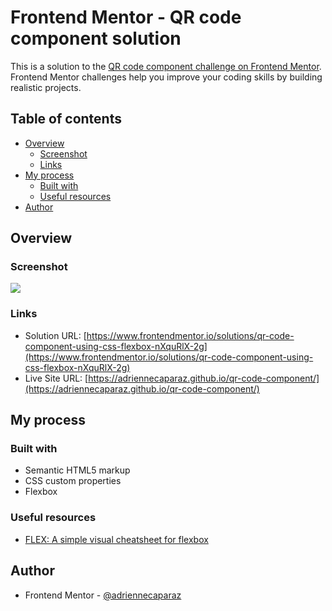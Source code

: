 # Frontend Mentor - QR code component solution

This is a solution to the [QR code component challenge on Frontend Mentor](https://www.frontendmentor.io/challenges/qr-code-component-iux_sIO_H). Frontend Mentor challenges help you improve your coding skills by building realistic projects. 

## Table of contents

- [Overview](#overview)
  - [Screenshot](#screenshot)
  - [Links](#links)
- [My process](#my-process)
  - [Built with](#built-with)
  - [Useful resources](#useful-resources)
- [Author](#author)

## Overview

### Screenshot

![](./solution-screenshot.jpg)

### Links

- Solution URL: [https://www.frontendmentor.io/solutions/qr-code-component-using-css-flexbox-nXquRlX-2g](https://www.frontendmentor.io/solutions/qr-code-component-using-css-flexbox-nXquRlX-2g)
- Live Site URL: [https://adriennecaparaz.github.io/qr-code-component/](https://adriennecaparaz.github.io/qr-code-component/)

## My process

### Built with

- Semantic HTML5 markup
- CSS custom properties
- Flexbox

### Useful resources

- [FLEX: A simple visual cheatsheet for flexbox](https://flexbox.malven.co/) 

## Author

- Frontend Mentor - [@adriennecaparaz](https://www.frontendmentor.io/profile/adriennecaparaz)